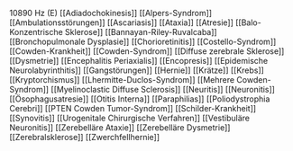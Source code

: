 10890 Hz (E)
[[Adiadochokinesis]]
[[Alpers-Syndrom]]
[[Ambulationsstörungen]]
[[Ascariasis]]
[[Ataxia]]
[[Atresie]]
[[Balo-Konzentrische Sklerose]]
[[Bannayan-Riley-Ruvalcaba]]
[[Bronchopulmonale Dysplasie]]
[[Chorioretinitis]]
[[Costello-Syndrom]]
[[Cowden-Krankheit]]
[[Cowden-Syndrom]]
[[Diffuse zerebrale Sklerose]]
[[Dysmetrie]]
[[Encephalitis Periaxialis]]
[[Encopresis]]
[[Epidemische Neurolabyrinthitis]]
[[Gangstörungen]]
[[Hernie]]
[[Krätze]]
[[Krebs]]
[[Kryptorchismus]]
[[Lhermitte-Duclos-Syndrom]]
[[Mehrere Cowden-Syndrom]]
[[Myelinoclastic Diffuse Sclerosis]]
[[Neuritis]]
[[Neuronitis]]
[[Ösophagusatresie]]
[[Otitis Interna]]
[[Paraphilias]]
[[Poliodystrophia Cerebri]]
[[PTEN Cowden Tumor-Syndrom]]
[[Schilder-Krankheit]]
[[Synovitis]]
[[Urogenitale Chirurgische Verfahren]]
[[Vestibuläre Neuronitis]]
[[Zerebelläre Ataxie]]
[[Zerebelläre Dysmetrie]]
[[Zerebralsklerose]]
[[Zwerchfellhernie]]